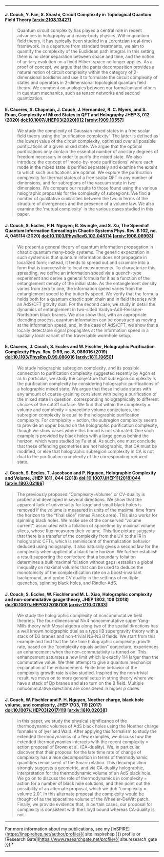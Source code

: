 

********************
#### J. Couch, Y. Fan, S. Shashi, **Circuit Complexity in Topological Quantum Field Theory**  [[arxiv:2108.13427](https://arxiv.org/abs/2108.13427)]

> Quantum circuit complexity has played a central role in recent advances in holography and many-body physics. Within quantum field theory, it has typically been studied in a Lorentzian (real-time) framework. In a departure from standard treatments, we aim to quantify the complexity of the Euclidean path integral. In this setting, there is no clear separation between space and time, and the notion of unitary evolution on a fixed Hilbert space no longer applies. As a proof of concept, we argue that the pants decomposition provides a natural notion of circuit complexity within the category of 2-dimensional bordisms and use it to formulate the circuit complexity of states and operators in 2-dimensional topological quantum field theory. We comment on analogies between our formalism and others in quantum mechanics, such as tensor networks and second quantization.

#### E. Cáceres, S. Chapman, J. Couch, J. Hernandez, R. C. Myers, and S. Ruan, **Complexity of Mixed States in QFT and Holography** JHEP **3**, 012 (2020)  [doi:10.1007/JHEP03(2020)012](https://doi.org/10.1007/JHEP03(2020)012) [[arxiv:1909.10557](https://arxiv.org/abs/1909.10557)]

> We study the complexity of Gaussian mixed states in a free scalar field theory using the 'purification complexity'. The latter is defined as the lowest value of the circuit complexity, optimized over all possible purifications of a given mixed state. We argue that the optimal purifications only contain the essential number of ancillary degrees of freedom necessary in order to purify the mixed state. We also introduce the concept of 'mode-by-mode purifications' where each mode in the mixed state is purified separately and examine the extent to which such purifications are optimal. We explore the purification complexity for thermal states of a free scalar QFT in any number of dimensions, and for subregions of the vacuum state in two dimensions. We compare our results to those found using the various holographic proposals for the complexity of subregions. We find a number of qualitative similarities between the two in terms of the structure of divergences and the presence of a volume law. We also examine the 'mutual complexity' in the various cases studied in this paper.

#### J. Couch, S. Eccles, P.H. Nguyen, B. Swingle, and S. Xu, **The Speed of Quantum Information Spreading in Chaotic Systems** Phys. Rev. B **102**, no. 4, 045114 (2020)  [doi:10.1103/PhysRevB.102.045114](https://doi.org/10.1103/PhysRevB.102.045114) [[arxiv:1908.06993](https://arxiv.org/abs/1908.06993)]

> We present a general theory of quantum information propagation in chaotic quantum many-body systems. The generic expectation in such systems is that quantum information does not propagate in localized form; instead, it tends to spread out and scramble into a form that is inaccessible to local measurements. To characterize this spreading, we define an information speed via a quench-type experiment and derive a general formula for it as a function of the entanglement density of the initial state. As the entanglement density varies from zero to one, the information speed varies from the entanglement speed to the butterfly speed. We verify that the formula holds both for a quantum chaotic spin chain and in field theories with an AdS/CFT gravity dual. For the second case, we study in detail the dynamics of entanglement in two-sided Vaidya-AdS-Reissner-Nordstrom black branes. We also show that, with an appropriate decoding process, quantum information can be construed as moving at the information speed, and, in the case of AdS/CFT, we show that a locally detectable signal propagates at the information speed in a spatially local variant of the traversable wormhole setup.

#### E. Cáceres, J. Couch, S. Eccles and W. Fischler, **Holographic Purification Complexity** Phys. Rev. D **99**, no. 8, 086016 (2019) [doi:10.1103/PhysRevD.99.086016](https://doi.org/10.1103/PhysRevD.99.086016) [[arxiv:1811.10650](https://arxiv.org/abs/1811.10650)]

> We study holographic subregion complexity, and its possible connection to purification complexity suggested recently by Agón et al. In particular, we study the conjecture that subregion complexity is the purification complexity by considering holographic purifications of a holographic mixed state. We argue that these include states with any amount of coarse-graining consistent with being a purification of the mixed state in question, corresponding holographically to different choices of the cutoff surface. We find that within the complexity = volume and complexity = spacetime volume conjectures, the subregion complexity is equal to the holographic purification complexity. For complexity = action, the subregion complexity seems to provide an upper bound on the holographic purification complexity, though we show cases where this bound is not saturated. One such example is provided by black holes with a large genus behind the horizon, which were studied by Fu et al. As such, one must conclude that these offending geometries are not holographic, that CA must be modified, or else that holographic subregion complexity in CA is not dual to the purification complexity of the corresponding reduced state.

#### J. Couch, S. Eccles, T. Jacobson and P. Nguyen, **Holographic Complexity and Volume**, JHEP **1811**, 044 (2018) [doi:10.1007/JHEP11(2018)044](https://doi.org/10.1007/JHEP11(2018)044) [[arxiv:1807.02186](https://arxiv.org/abs/1807.02186)]

> The previously proposed “Complexity=Volume” or CV-duality is probed and developed in several directions. We show that the apparent lack of universality for large and small black holes is removed if the volume is measured in units of the maximal time from the horizon to the “final slice” (times Planck area). This also works for spinning black holes. We make use of the conserved “volume current”, associated with a foliation of spacetime by maximal volume slices, whose flux measures their volume. This flux picture suggests that there is a transfer of the complexity from the UV to the IR in holographic CFTs, which is reminiscent of thermalization behavior deduced using holography. It also naturally gives a second law for the complexity when applied at a black hole horizon. We further establish a result supporting the conjecture that a boundary foliation determines a bulk maximal foliation without gaps, establish a global inequality on maximal volumes that can be used to deduce the monotonicity of the complexification rate on a boost-invariant background, and probe CV duality in the settings of multiple quenches, spinning black holes, and Rindler-AdS.


#### J. Couch, S. Eccles, W. Fischler and M. L. Xiao, **Holographic complexity and non-commutative gauge theory**, JHEP **1803**, 108 (2018) [doi:10.1007/JHEP03(2018)108](https://doi.org/10.1007/JHEP03(2018)108) [[arxiv:1710.07833](https://arxiv.org/abs/1710.07833)]

> We study the holographic complexity of noncommutative field theories. The four-dimensional N=4 noncommutative super Yang-Mills theory with Moyal algebra along two of the spatial directions has a well known holographic dual as a type IIB supergravity theory with a stack of D3 branes and non-trivial NS-NS B fields. We start from this example and find that the late time holographic complexity growth rate, based on the “complexity equals action” conjecture, experiences an enhancement when the non-commutativity is turned on. This enhancement saturates a new limit which is exactly 1/4 larger than the commutative value. We then attempt to give a quantum mechanics explanation of the enhancement. Finite time behavior of the complexity growth rate is also studied. Inspired by the non-trivial result, we move on to more general setup in string theory where we have a stack of Dp branes and also turn on the B field. Multiple noncommutative directions are considered in higher p cases.


#### J. Couch, W. Fischler and P. H. Nguyen, **Noether charge, black hole volume, and complexity**, JHEP **1703**, 119 (2017) [doi:10.1007/JHEP03(2017)119](https://doi.org/10.1007/JHEP03(2017)119) [[arxiv:1610.02038](https://arxiv.org/abs/1610.02038)]

> In this paper, we study the physical significance of the thermodynamic volumes of AdS black holes using the Noether charge formalism of Iyer and Wald. After applying this formalism to study the extended thermodynamics of a few examples, we discuss how the extended thermodynamics interacts with the recent complexity = action proposal of Brown et al. (CA-duality). We, in particular, discover that their proposal for the late time rate of change of complexity has a nice decomposition in terms of thermodynamic quantities reminiscent of the Smarr relation. This decomposition strongly suggests a geometric, and via CA-duality holographic, interpretation for the thermodynamic volume of an AdS black hole. We go on to discuss the role of thermodynamics in complexity = action for a number of black hole solutions, and then point out the possibility of an alternate proposal, which we dub “complexity = volume 2.0”. In this alternate proposal the complexity would be thought of as the spacetime volume of the Wheeler-DeWitt patch. Finally, we provide evidence that, in certain cases, our proposal for complexity is consistent with the Lloyd bound whereas CA-duality is not.-

**************************************

For more information about my publications, see my [inSPIRE](https://inspirehep.net/author/profile/{{ site.inspirehep }}) profile or [Research Gate](https://www.researchgate.net/profile/{{ site.research_gate }}).*

**************************************
